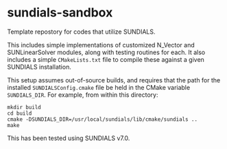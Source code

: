 # sundials-sandbox
Template repostory for codes that utilize SUNDIALS.

This includes simple implementations of customized N_Vector and SUNLinearSolver modules, along with testing routines for each.  It also includes a simple `CMakeLists.txt` file to compile these against a given SUNDIALS installation.

This setup assumes out-of-source builds, and requires that the path for the installed `SUNDIALSConfig.cmake` file be held in the CMake variable  `SUNDIALS_DIR`.  For example, from within this directory:

```
mkdir build
cd build
cmake -DSUNDIALS_DIR=/usr/local/sundials/lib/cmake/sundials ..
make
```

This has been tested using SUNDIALS v7.0.
